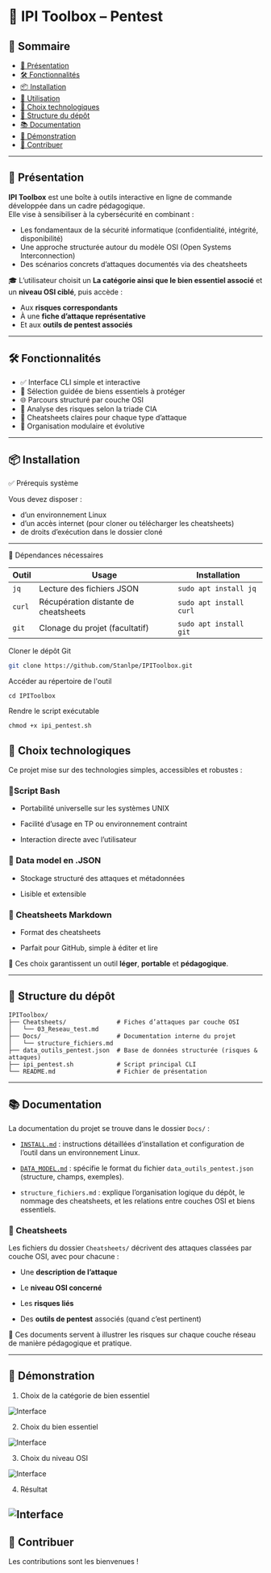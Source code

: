 
# 🧰 IPI Toolbox – Pentest

## 📑 Sommaire

- [🎯 Présentation](#-présentation)
- [🛠️ Fonctionnalités](#️-fonctionnalités)
- [📦 Installation](#-installation)
- [🚀 Utilisation](#-utilisation)
- [🧪 Choix technologiques](#-choix-technologiques)
- [📁 Structure du dépôt](#-structure-du-dépôt)
- [📚 Documentation](#-documentation)
- [📸 Démonstration](#-démonstration)
- [🤝 Contribuer](#-contribuer)
---

## 🎯 Présentation

**IPI Toolbox** est une boîte à outils interactive en ligne de commande développée dans un cadre pédagogique.  
Elle vise à sensibiliser à la cybersécurité en combinant :

- Les fondamentaux de la sécurité informatique (confidentialité, intégrité, disponibilité)
- Une approche structurée autour du modèle OSI (Open Systems Interconnection)
- Des scénarios concrets d’attaques documentés via des cheatsheets

🎓 L’utilisateur choisit un **La catégorie ainsi que le bien essentiel associé** et un **niveau OSI ciblé**, puis accède :
- Aux **risques correspondants**
- À une **fiche d’attaque représentative**
- Et aux **outils de pentest associés**

---

## 🛠️ Fonctionnalités

- ✅ Interface CLI simple et interactive  
- 🎯 Sélection guidée de biens essentiels à protéger  
- 🌐 Parcours structuré par couche OSI  
- 🔐 Analyse des risques selon la triade CIA  
- 📘 Cheatsheets claires pour chaque type d’attaque  
- 📂 Organisation modulaire et évolutive  

---

## 📦 Installation

✅ Prérequis système

Vous devez disposer :

- d’un environnement Linux
- d’un accès internet (pour cloner ou télécharger les cheatsheets)
- de droits d’exécution dans le dossier cloné

---

🧰 Dépendances nécessaires

| Outil       | Usage                                 | Installation                   |
|-------------|----------------------------------------|--------------------------------|
| `jq`        | Lecture des fichiers JSON              | `sudo apt install jq`          |
| `curl`      | Récupération distante de cheatsheets   | `sudo apt install curl`        |
| `git`       | Clonage du projet (facultatif)         | `sudo apt install git`         |


Cloner le dépôt Git
```bash
git clone https://github.com/Stanlpe/IPIToolbox.git
```
Accéder au répertoire de l'outil
``` 
cd IPIToolbox
```
Rendre le script exécutable
```
chmod +x ipi_pentest.sh
```

## 🧪 Choix technologiques

Ce projet mise sur des technologies simples, accessibles et robustes :

### 🐚Script Bash

-   Portabilité universelle sur les systèmes UNIX
    
-   Facilité d’usage en TP ou environnement contraint
    
-   Interaction directe avec l’utilisateur
    

### 📁 Data model en .JSON

-   Stockage structuré des attaques et métadonnées
    
-   Lisible et extensible
    

### 📝 Cheatsheets Markdown

-   Format des cheatsheets
    
-   Parfait pour GitHub, simple à éditer et lire
    

🎯 Ces choix garantissent un outil **léger**, **portable** et **pédagogique**.

----------

## 📁 Structure du dépôt

```plaintext
IPIToolbox/
├── Cheatsheets/              # Fiches d’attaques par couche OSI
│   └── 03_Reseau_test.md
├── Docs/                     # Documentation interne du projet
│   └── structure_fichiers.md
├── data_outils_pentest.json  # Base de données structurée (risques & attaques)
├── ipi_pentest.sh            # Script principal CLI
└── README.md                 # Fichier de présentation
```


----------


## 📚 Documentation

La documentation du projet se trouve dans le dossier `Docs/` :

-   [`INSTALL.md`](Docs/INSTALL.md) : instructions détaillées d’installation et configuration de l’outil dans un environnement Linux.
    
-   [`DATA_MODEL.md`](Docs/DATA_MODEL.md) : spécifie le format du fichier `data_outils_pentest.json` (structure, champs, exemples).
    
-   `structure_fichiers.md` : explique l’organisation logique du dépôt, le nommage des cheatsheets, et les relations entre couches OSI et biens essentiels.
    

### 🧠 Cheatsheets

Les fichiers du dossier `Cheatsheets/` décrivent des attaques classées par couche OSI, avec pour chacune :

-   Une **description de l’attaque**
    
-   Le **niveau OSI concerné**
    
-   Les **risques liés**
    
-   Des **outils de pentest** associés (quand c’est pertinent)
    

🧩 Ces documents servent à illustrer les risques sur chaque couche réseau de manière pédagogique et pratique.
  

----------

## 📸 Démonstration

1. Choix de la catégorie de bien essentiel

![Interface](https://i.ibb.co/M5MmbsHb/image.png
)


2. Choix du bien essentiel

![Interface](https://i.ibb.co/xqbL6BRG/image.webp
)

3. Choix du niveau OSI

![Interface](https://i.ibb.co/d08Bdfvs/image.png
)

4. Résultat

   
![Interface](https://i.ibb.co/tpHJfX1m/image.webp
)
----------

## 🤝 Contribuer

Les contributions sont les bienvenues !
